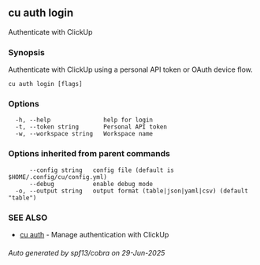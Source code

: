 ## cu auth login

Authenticate with ClickUp

### Synopsis

Authenticate with ClickUp using a personal API token or OAuth device flow.

```
cu auth login [flags]
```

### Options

```
  -h, --help               help for login
  -t, --token string       Personal API token
  -w, --workspace string   Workspace name
```

### Options inherited from parent commands

```
      --config string   config file (default is $HOME/.config/cu/config.yml)
      --debug           enable debug mode
  -o, --output string   output format (table|json|yaml|csv) (default "table")
```

### SEE ALSO

* [cu auth](cu_auth.md)	 - Manage authentication with ClickUp

###### Auto generated by spf13/cobra on 29-Jun-2025
